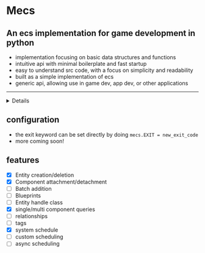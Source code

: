 # Mecs
## An ecs implementation for game development in python
- implementation focusing on basic data structures and functions
- intuitive api with minimal boilerplate and fast startup
- easy to understand src code, with a focus on simplicity and readability
- built as a simple implementation of ecs
- generic api, allowing use in game dev, app dev, or other applications
---
<details>

## <summary> installation
the easiest way to get up and running is to start you vm of choice and then to use pip
  
```
pip install py-mecs
```

it can then be imported using the library name under whatever alias you want

```py
import mecs as engine
```

</details>

## configuration
- the exit keyword can be set directly by doing `mecs.EXIT = new_exit_code`
- more coming soon!
## features
- [x] Entity creation/deletion
- [x] Component attachment/detachment
- [ ] Batch addition
- [ ] Blueprints
- [ ] Entity handle class
- [x] single/multi component queries
- [ ] relationships
- [ ] tags
- [x] system schedule
- [ ] custom scheduling
- [ ] async scheduling
